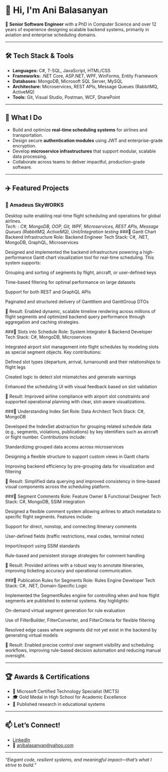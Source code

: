 # 👋 Hi, I'm Ani Balasanyan

🎯 **Senior Software Engineer** with a PhD in Computer Science and over 12 years of experience designing scalable backend systems, primarily in aviation and enterprise scheduling domains.

---

## 🛠 Tech Stack & Tools
- **Languages:** C#, T-SQL, JavaScript, HTML/CSS
- **Frameworks:** .NET Core, ASP.NET, WPF, WinForms, Entity Framework
- **Databases:** MongoDB, Microsoft SQL Server, MySQL
- **Architecture:** Microservices, REST APIs, Message Queues (RabbitMQ, ActiveMQ)
- **Tools:** Git, Visual Studio, Postman, WCF, SharePoint

---

## 🧩 What I Do
- Build and optimize **real-time scheduling systems** for airlines and transportation.
- Design secure **authentication modules** using JWT and enterprise-grade encryption.
- Develop **microservice infrastructures** that support modular, scalable data processing.
- Collaborate across teams to deliver impactful, production-grade software.

---

## ✈️ Featured Projects
### 🔹 Amadeus SkyWORKS  
Desktop suite enabling real-time flight scheduling and operations for global airlines.  
*Tech: : C#, MongoDB, OOP, Git, WPF, Microservices, REST APIs, Message Queues 
(RabbitMQ, ActiveMQ), Unit/Integration testing*
###🔹 Gantt Chart Backend Infrastructure
Role: Backend Engineer
Tech Stack: C#, .NET, MongoDB, GraphQL, Microservices

Designed and implemented the backend infrastructure powering a high-performance Gantt chart visualization tool for real-time scheduling. This system supports:

Grouping and sorting of segments by flight, aircraft, or user-defined keys

Time-based filtering for optimal performance on large datasets

Support for both REST and GraphQL APIs

Paginated and structured delivery of GanttItem and GanttGroup DTOs

📌 Result: Enabled dynamic, scalable timeline rendering across millions of flight segments and optimized backend query performance through aggregation and caching strategies.

###🔹 Slots into Schedule
Role: System Integrator & Backend Developer
Tech Stack: C#, MongoDB, Microservices

Integrated airport slot management into flight schedules by modeling slots as special segment objects. Key contributions:

Defined slot types (departure, arrival, turnaround) and their relationships to flight legs

Created logic to detect slot mismatches and generate warnings

Enhanced the scheduling UI with visual feedback based on slot validation

📌 Result: Improved airline compliance with airport slot constraints and supported operational planning with clear, slot-aware visualizations.

###🔹 Understanding Index Set
Role: Data Architect
Tech Stack: C#, MongoDB

Developed the IndexSet abstraction for grouping related schedule data (e.g., segments, violations, publications) by key identifiers such as aircraft or flight number. Contributions include:

Standardizing grouped data access across microservices

Designing a flexible structure to support custom views in Gantt charts

Improving backend efficiency by pre-grouping data for visualization and filtering

📌 Result: Simplified data querying and improved consistency in time-based visual components across the scheduling platform.

###🔹 Segment Comments
Role: Feature Owner & Functional Designer
Tech Stack: C#, MongoDB, SSIM integration

Designed a flexible comment system allowing airlines to attach metadata to specific flight segments. Features include:

Support for direct, nonstop, and connecting itinerary comments

User-defined fields (traffic restrictions, meal codes, terminal notes)

Import/export using SSIM standards

Rule-based and persistent storage strategies for comment handling

📌 Result: Provided airlines with a robust way to annotate itineraries, improving ticketing accuracy and operational communication.

###🔹 Publication Rules for Segments
Role: Rules Engine Developer
Tech Stack: C#, .NET, Domain-Specific Logic

Implemented the SegmentRules engine for controlling when and how flight segments are published to external systems. Key highlights:

On-demand virtual segment generation for rule evaluation

Use of FilterBuilder, FilterConverter, and FilterCriteria for flexible filtering

Resolved edge cases where segments did not yet exist in the backend by generating virtual models

📌 Result: Enabled precise control over segment visibility and scheduling workflows, improving rule-based decision automation and reducing manual oversight.

---

## 🏆 Awards & Certifications
- 🏅 Microsoft Certified Technology Specialist (MCTS)
- 🎓 Gold Medal in High School for Academic Excellence
- 📜 Published research in educational systems

---

## 📫 Let’s Connect!
- [LinkedIn](https://www.linkedin.com/in/anibalasanyan/)
- 📧 anibalasanyan@yahoo.com

---

_“Elegant code, resilient systems, and meaningful impact—that’s what I strive to build.”_
